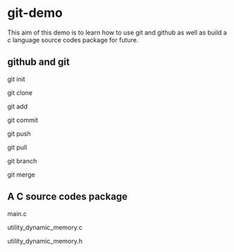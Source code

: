 # git-demo
This aim of this demo is to learn how to use git and github as well as build a c language source codes package for future.

## github and git
git init

git clone

git add

git commit

git push

git pull

git branch

git merge

## A C source codes package
main.c

utility_dynamic_memory.c

utility_dynamic_memory.h
